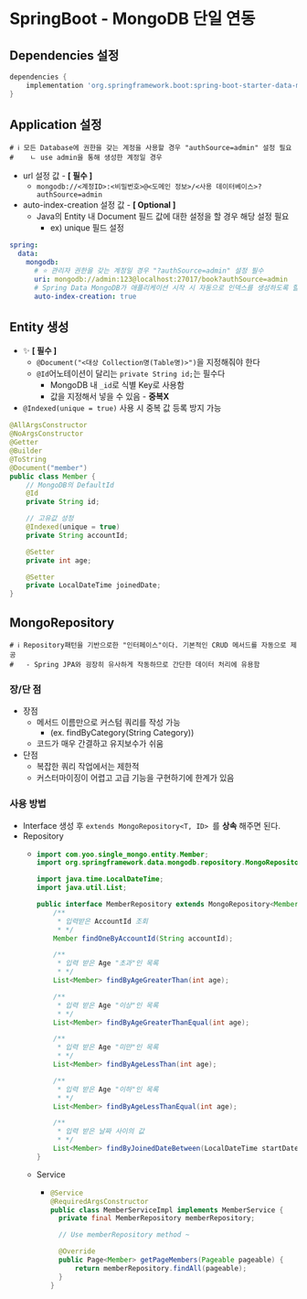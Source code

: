 # SpringBoot - MongoDB 단일 연동

## Dependencies 설정

```groovy
dependencies {
	implementation 'org.springframework.boot:spring-boot-starter-data-mongodb'
}
```

## Application 설정

```properties
# ℹ️ 모든 Database에 권한을 갖는 계정을 사용할 경우 "authSource=admin" 설정 필요
#    ㄴ use admin을 통해 생성한 계정일 경우
```
- url 설정 값  - **[ 필수 ]**
  - `mongodb://<계정ID>:<비밀번호>@<도메인 정보>/<사용 데이터베이스>?authSource=admin`
- auto-index-creation 설정 값 - **[ Optional ]** 
  - Java의 Entity 내 Document 필드 값에 대한 설정을 할 경우 해당 설정 필요
    - ex) unique 필드 설정 
```yaml
spring:
  data:
    mongodb:
      # ⭐️ 관리자 권한을 갖는 계정일 경우 "?authSource=admin" 설정 필수
      uri: mongodb://admin:123@localhost:27017/book?authSource=admin
      # Spring Data MongoDB가 애플리케이션 시작 시 자동으로 인덱스를 생성하도록 할 수 있음
      auto-index-creation: true
```

## Entity 생성
- ✨ **[ 필수 ]** 
  - `@Document("<대상 Collection명(Table명)>")`을 지정해줘야 한다
  - `@Id`어노테이션이 달리는 `private String id;`는 필수다
    - MongoDB 내 `_id`로 식별 Key로 사용함
    - 값을 지정해서 넣을 수 있음 - **중복X** 
- `@Indexed(unique = true)` 사용 시 중복 값 등록 방지 가능
```java
@AllArgsConstructor
@NoArgsConstructor
@Getter
@Builder
@ToString
@Document("member")
public class Member {
    // MongoDB의 DefaultId
    @Id
    private String id;

    // 고유값 성정
    @Indexed(unique = true)
    private String accountId;

    @Setter
    private int age;

    @Setter
    private LocalDateTime joinedDate;
}
```

## MongoRepository 
```properties
# ℹ️ Repository패턴을 기반으로한 "인터페이스"이다. 기본적인 CRUD 메서드를 자동으로 제공
#   - Spring JPA와 굉장히 유사하게 작동하므로 간단한 데이터 처리에 유용함
```

### 장/단 점 
- 장점
  - 메서드 이름만으로 커스텀 쿼리를 작성 가능
    - (ex. findByCategory(String Category))
  - 코드가 매우 간결하고 유지보수가 쉬움
- 단점
  - 복잡한 쿼리 작업에서는 제한적
  - 커스터마이징이 어렵고 고급 기능을 구현하기에 한계가 있음

### 사용 방법
- Interface 생성 후 `extends MongoRepository<T, ID> `를 **상속** 해주면 된다.
- Repository
  - ```java
    import com.yoo.single_mongo.entity.Member;
    import org.springframework.data.mongodb.repository.MongoRepository;
  
    import java.time.LocalDateTime;
    import java.util.List;
  
    public interface MemberRepository extends MongoRepository<Member, String> {
        /**
         * 입력받은 AccountId 조회
         * */
        Member findOneByAccountId(String accountId);
  
        /**
         * 입력 받은 Age "초과"인 목록
         * */
        List<Member> findByAgeGreaterThan(int age);
  
        /**
         * 입력 받은 Age "이상"인 목록
         * */
        List<Member> findByAgeGreaterThanEqual(int age);
  
        /**
         * 입력 받은 Age "미만"인 목록
         * */
        List<Member> findByAgeLessThan(int age);
  
        /**
         * 입력 받은 Age "이하"인 목록
         * */
        List<Member> findByAgeLessThanEqual(int age);
  
        /**
         * 입력 받은 날짜 사이의 값
         * */
        List<Member> findByJoinedDateBetween(LocalDateTime startDate, LocalDateTime endDate);
    }
    ```
  - Service
    - ```java
      @Service
      @RequiredArgsConstructor
      public class MemberServiceImpl implements MemberService {
        private final MemberRepository memberRepository;
      
        // Use memberRepository method ~
      
        @Override
        public Page<Member> getPageMembers(Pageable pageable) {
            return memberRepository.findAll(pageable);
        }
      }
      ```